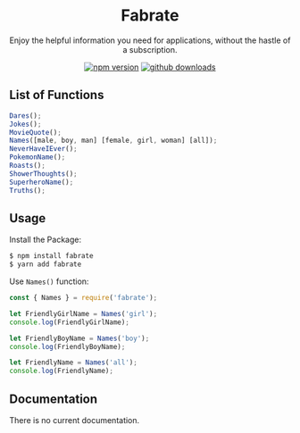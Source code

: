 <div align="center">
  <h1>Fabrate</h1>
  <p>Enjoy the helpful information you need for applications, without the hastle of a subscription.</p>
  <p>
    <a href="https://npmjs.org/package/fabrate"><img src="https://img.shields.io/npm/v/fabrate?style=for-the-badge" alt="npm version" /></a>
    <a href="https://github.com/xdg6227/fabrate"><img src="https://img.shields.io/github/downloads/xdg6227/fabrate/total?style=for-the-badge" alt="github downloads" /></a>
  </p>
</div>

## List of Functions
```js
Dares();
Jokes();
MovieQuote();
Names([male, boy, man] [female, girl, woman] [all]);
NeverHaveIEver();
PokemonName();
Roasts();
ShowerThoughts();
SuperheroName();
Truths();
```

## Usage
Install the Package:
```sh
$ npm install fabrate
$ yarn add fabrate
```

Use <code>Names()</code> function:
```js
const { Names } = require('fabrate');

let FriendlyGirlName = Names('girl');
console.log(FriendlyGirlName);

let FriendlyBoyName = Names('boy');
console.log(FriendlyBoyName);

let FriendlyName = Names('all');
console.log(FriendlyName);
```

## Documentation
There is no current documentation.
